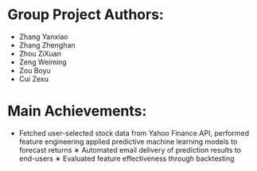 # Group Project Authors:
* Zhang Yanxiao
* Zhang Zhenghan
* Zhou ZiXuan
* Zeng Weiming
* Zou Boyu
* Cui Zexu

# Main Achievements:    
* Fetched user-selected stock data from Yahoo Finance API, performed feature engineering
applied predictive machine learning models to forecast returns
∗ Automated email delivery of prediction results to end-users
∗ Evaluated feature effectiveness through backtesting   
